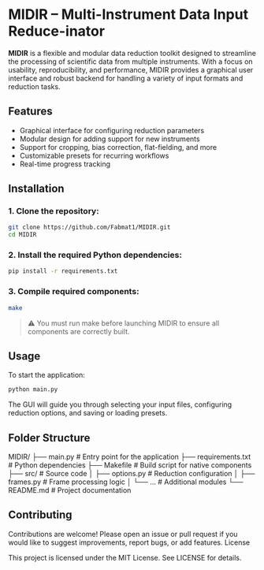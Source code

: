 # MIDIR – Multi-Instrument Data Input Reduce-inator

**MIDIR** is a flexible and modular data reduction toolkit designed to streamline the processing of scientific data from multiple instruments. With a focus on usability, reproducibility, and performance, MIDIR provides a graphical user interface and robust backend for handling a variety of input formats and reduction tasks.

## Features

- Graphical interface for configuring reduction parameters
- Modular design for adding support for new instruments
- Support for cropping, bias correction, flat-fielding, and more
- Customizable presets for recurring workflows
- Real-time progress tracking

## Installation

### 1. Clone the repository:
```bash
git clone https://github.com/Fabmat1/MIDIR.git
cd MIDIR
```
### 2. Install the required Python dependencies:

```bash
pip install -r requirements.txt
```

### 3. Compile required components:

```bash
make
```

> ⚠️ You must run make before launching MIDIR to ensure all components are correctly built.

## Usage

To start the application:

```bash
python main.py
```

The GUI will guide you through selecting your input files, configuring reduction options, and saving or loading presets.

## Folder Structure

MIDIR/
├── main.py                  # Entry point for the application
├── requirements.txt         # Python dependencies
├── Makefile                 # Build script for native components
├── src/                     # Source code
│   ├── options.py           # Reduction configuration
│   ├── frames.py            # Frame processing logic
│   └── ...                  # Additional modules
└── README.md                # Project documentation

## Contributing

Contributions are welcome! Please open an issue or pull request if you would like to suggest improvements, report bugs, or add features.
License

This project is licensed under the MIT License. See LICENSE for details.